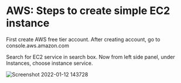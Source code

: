 # AWS: Steps to create simple EC2 instance 

First create AWS free tier account. After creating account, go to console.aws.amazon.com

Search for EC2 service in search box.
Now from left side panel, under Instances, choose instance service.


![Screenshot 2022-01-12 143728](https://user-images.githubusercontent.com/67470042/149097709-372f4b44-36a0-407f-8034-149dd8acecfa.png)

